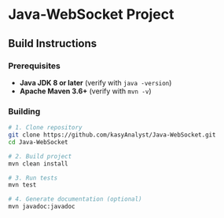 # Java-WebSocket Project

## Build Instructions

### Prerequisites
- **Java JDK 8 or later** (verify with `java -version`)
- **Apache Maven 3.6+** (verify with `mvn -v`)

### Building
```bash
# 1. Clone repository
git clone https://github.com/kasyAnalyst/Java-WebSocket.git
cd Java-WebSocket

# 2. Build project
mvn clean install

# 3. Run tests 
mvn test

# 4. Generate documentation (optional)
mvn javadoc:javadoc
